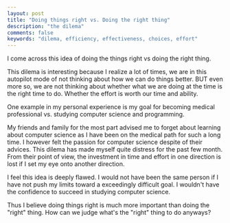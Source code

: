```yaml
---
layout: post
title: "Doing things right vs. Doing the right thing"
description: "the dilema"
comments: false 
keywords: "dilema, efficiency, effectiveness, choices, effort"
---
```

I come across this idea of doing the things right vs doing the right thing. 

This dilema is interesting because I realize a lot of times, we are in this autopilot mode of not thinking about how we can do things better. 
BUT even more so, we are not thinking about whether what we are doing at the time is the right time to do. Whether the effort is worth our time and ability.

One example in my personal experience is my goal for becoming medical professional vs. studying computer science and programming.

My friends and family for the most part advised me to forget about learning about computer science as I have been on the medical path for such a long time. I however felt the passion for computer science despite of their advices. This dilema has made myself quite distress for the past few month. From their point of view, the investment in time and effort in one direction is lost if I set my eye onto another direction. 

I feel this idea is deeply flawed. I would not have been the same person if I have not push my limits toward a exceedingly difficult goal. I wouldn't have the confidence to succeed in studying computer science. 

Thus I believe doing things right is much more important than doing the "right" thing. How can we judge what's the "right" thing to do anyways? 
